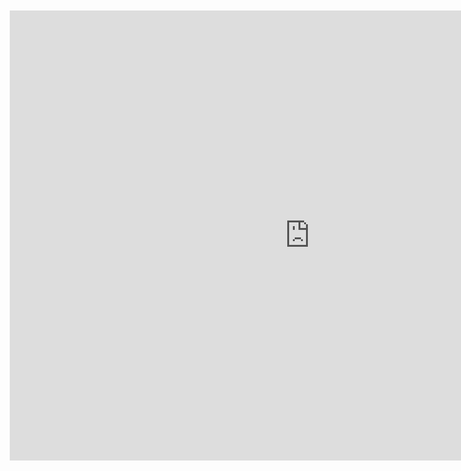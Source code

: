 <div style="width: 960px; height: 720px; margin: 10px; position: relative;"><iframe allowfullscreen frameborder="0" style="width:960px; height:720px" src="https://lucid.app/documents/embedded/70971075-e47b-48d0-910c-f445f702e6d8" id="P5z-FpVqC7B7"></iframe></div>
